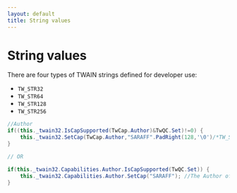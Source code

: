 ```yaml
---
layout: default
title: String values
---
```

# String values

There are four types of TWAIN strings defined for developer use:
* `TW_STR32`
* `TW_STR64`
* `TW_STR128`
* `TW_STR256`

```c#
//Author
if((this._twain32.IsCapSupported(TwCap.Author)&TwQC.Set)!=0) {
    this._twain32.SetCap(TwCap.Author,"SARAFF".PadRight(128,'\0')/*TW_STR128*/); //The Author of the image.
}

// OR

if(this._twain32.Capabilities.Author.IsCapSupported(TwQC.Set)) {
    this._twain32.Capabilities.Author.SetCap("SARAFF"); //The Author of the image.
}
```

